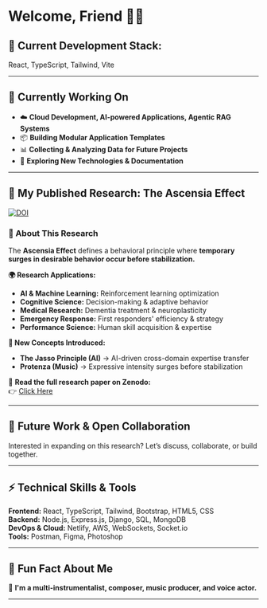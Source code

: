 # **Welcome, Friend 👋🏼**  
## **🌟 Current Development Stack:**  
React, TypeScript, Tailwind, Vite  

---

## **📌 Currently Working On**  
- ☁️ **Cloud Development, AI-powered Applications, Agentic RAG Systems**  
- 📦 **Building Modular Application Templates**  
- 📊 **Collecting & Analyzing Data for Future Projects**  
- 📖 **Exploring New Technologies & Documentation**  

---

## **📖 My Published Research: The Ascensia Effect**  
[![DOI](https://zenodo.org/badge/DOI/10.5281/zenodo.14920556.svg)](https://doi.org/10.5281/zenodo.14920556)

### **🔬 About This Research**  
The **Ascensia Effect** defines a behavioral principle where **temporary surges in desirable behavior occur before stabilization.**  

**🌍 Research Applications:**  
- **AI & Machine Learning:** Reinforcement learning optimization  
- **Cognitive Science:** Decision-making & adaptive behavior  
- **Medical Research:** Dementia treatment & neuroplasticity  
- **Emergency Response:** First responders' efficiency & strategy  
- **Performance Science:** Human skill acquisition & expertise  

**🚀 New Concepts Introduced:**  
- **The Jasso Principle (AI)** → AI-driven cross-domain expertise transfer  
- **Protenza (Music)** → Expressive intensity surges before stabilization  

📄 **Read the full research paper on Zenodo:**  
👉 [Click Here](https://doi.org/10.5281/zenodo.14920556)  

---

## **🚀 Future Work & Open Collaboration**  
Interested in expanding on this research? Let’s discuss, collaborate, or build together.  

---

## **⚡ Technical Skills & Tools**  
**Frontend:** React, TypeScript, Tailwind, Bootstrap, HTML5, CSS  
**Backend:** Node.js, Express.js, Django, SQL, MongoDB  
**DevOps & Cloud:** Netlify, AWS, WebSockets, Socket.io  
**Tools:** Postman, Figma, Photoshop  

---

## **🎵 Fun Fact About Me**  
🎸 **I'm a multi-instrumentalist, composer, music producer, and voice actor.**  

---

